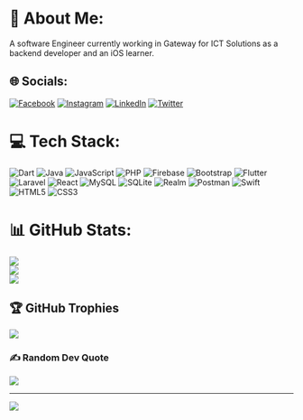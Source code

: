 # 💫 About Me:
A software Engineer currently working in Gateway for ICT Solutions as a backend developer and an iOS learner.


## 🌐 Socials:
[![Facebook](https://img.shields.io/badge/Facebook-%231877F2.svg?logo=Facebook&logoColor=white)](https://facebook.com/https://www.facebook.com/ahmad.masood.99/) [![Instagram](https://img.shields.io/badge/Instagram-%23E4405F.svg?logo=Instagram&logoColor=white)](https://instagram.com/https://www.instagram.com/ahmad._.masood/) [![LinkedIn](https://img.shields.io/badge/LinkedIn-%230077B5.svg?logo=linkedin&logoColor=white)](https://linkedin.com/in/https://www.linkedin.com/in/ahmad-masood-6a8115202/) [![Twitter](https://img.shields.io/badge/Twitter-%231DA1F2.svg?logo=Twitter&logoColor=white)](https://twitter.com/https://twitter.com/Ahmad_Masood_) 

# 💻 Tech Stack:
![Dart](https://img.shields.io/badge/dart-%230175C2.svg?style=flat&logo=dart&logoColor=white) ![Java](https://img.shields.io/badge/java-%23ED8B00.svg?style=flat&logo=java&logoColor=white) ![JavaScript](https://img.shields.io/badge/javascript-%23323330.svg?style=flat&logo=javascript&logoColor=%23F7DF1E) ![PHP](https://img.shields.io/badge/php-%23777BB4.svg?style=flat&logo=php&logoColor=white) ![Firebase](https://img.shields.io/badge/firebase-%23039BE5.svg?style=flat&logo=firebase) ![Bootstrap](https://img.shields.io/badge/bootstrap-%23563D7C.svg?style=flat&logo=bootstrap&logoColor=white) ![Flutter](https://img.shields.io/badge/Flutter-%2302569B.svg?style=flat&logo=Flutter&logoColor=white) ![Laravel](https://img.shields.io/badge/laravel-%23FF2D20.svg?style=flat&logo=laravel&logoColor=white) ![React](https://img.shields.io/badge/react-%2320232a.svg?style=flat&logo=react&logoColor=%2361DAFB) ![MySQL](https://img.shields.io/badge/mysql-%2300f.svg?style=flat&logo=mysql&logoColor=white) ![SQLite](https://img.shields.io/badge/sqlite-%2307405e.svg?style=flat&logo=sqlite&logoColor=white) ![Realm](https://img.shields.io/badge/Realm-39477F?style=flat&logo=realm&logoColor=white) ![Postman](https://img.shields.io/badge/Postman-FF6C37?style=flat&logo=postman&logoColor=white) ![Swift](https://img.shields.io/badge/swift-F54A2A?style=flat&logo=swift&logoColor=white) ![HTML5](https://img.shields.io/badge/html5-%23E34F26.svg?style=flat&logo=html5&logoColor=white) ![CSS3](https://img.shields.io/badge/css3-%231572B6.svg?style=flat&logo=css3&logoColor=white)

# 📊 GitHub Stats:
![](https://github-readme-stats.vercel.app/api?username=Ahm4d-Masood&theme=vision-friendly-dark&hide_border=false&include_all_commits=true&count_private=true)<br/>
![](https://github-readme-streak-stats.herokuapp.com/?user=Ahm4d-Masood&theme=vision-friendly-dark&hide_border=false)<br/>
![](https://github-readme-stats.vercel.app/api/top-langs/?username=Ahm4d-Masood&theme=vision-friendly-dark&hide_border=false&include_all_commits=true&count_private=true&layout=compact)

## 🏆 GitHub Trophies
![](https://github-profile-trophy.vercel.app/?username=Ahm4d-Masood&theme=darkhub&no-frame=true&no-bg=false&margin-w=4)

### ✍️ Random Dev Quote
![](https://quotes-github-readme.vercel.app/api?type=horizontal&theme=dark)

---
[![](https://visitcount.itsvg.in/api?id=Ahm4d-Masood&icon=5&color=0)](https://visitcount.itsvg.in)

<!-- Proudly created with GPRM ( https://gprm.itsvg.in ) -->
